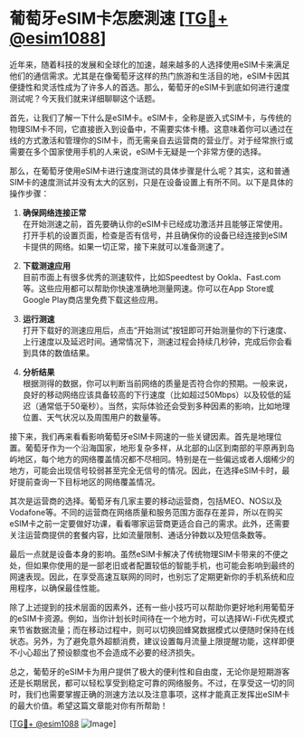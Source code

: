 # 葡萄牙eSIM卡怎麽測速 [[TG💪+ @esim1088](https://t.me/s/esim1088)]

近年来，随着科技的发展和全球化的加速，越来越多的人选择使用eSIM卡来满足他们的通信需求。尤其是在像葡萄牙这样的热门旅游和生活目的地，eSIM卡因其便捷性和灵活性成为了许多人的首选。那么，葡萄牙的eSIM卡到底如何进行速度测试呢？今天我们就来详细聊聊这个话题。

首先，让我们了解一下什么是eSIM卡。eSIM卡，全称是嵌入式SIM卡，与传统的物理SIM卡不同，它直接嵌入到设备中，不需要实体卡槽。这意味着你可以通过在线的方式激活和管理你的SIM卡，而无需亲自去运营商的营业厅。对于经常旅行或需要在多个国家使用手机的人来说，eSIM卡无疑是一个非常方便的选择。

那么，在葡萄牙使用eSIM卡进行速度测试的具体步骤是什么呢？其实，这和普通SIM卡的速度测试并没有太大的区别，只是在设备设置上有所不同。以下是具体的操作步骤：

1. **确保网络连接正常**  
   在开始测速之前，首先要确认你的eSIM卡已经成功激活并且能够正常使用。打开手机的设置页面，检查是否有信号，并且确保你的设备已经连接到eSIM卡提供的网络。如果一切正常，接下来就可以准备测速了。

2. **下载测速应用**  
   目前市面上有很多优秀的测速软件，比如Speedtest by Ookla、Fast.com等。这些应用都可以帮助你快速准确地测量网速。你可以在App Store或Google Play商店里免费下载这些应用。

3. **运行测速**  
   打开下载好的测速应用后，点击“开始测试”按钮即可开始测量你的下行速度、上行速度以及延迟时间。通常情况下，测速过程会持续几秒钟，完成后你会看到具体的数值结果。

4. **分析结果**  
   根据测得的数据，你可以判断当前网络的质量是否符合你的预期。一般来说，良好的移动网络应该具备较高的下行速度（比如超过50Mbps）以及较低的延迟（通常低于50毫秒）。当然，实际体验还会受到多种因素的影响，比如地理位置、天气状况以及周围用户的数量等。

接下来，我们再来看看影响葡萄牙eSIM卡网速的一些关键因素。首先是地理位置。葡萄牙作为一个沿海国家，地形复杂多样，从北部的山区到南部的平原再到岛屿地区，每个地方的网络覆盖情况都不尽相同。特别是在一些偏远或者人烟稀少的地方，可能会出现信号较弱甚至完全无信号的情况。因此，在选择eSIM卡时，最好提前查询一下目标地区的网络覆盖情况。

其次是运营商的选择。葡萄牙有几家主要的移动运营商，包括MEO、NOS以及Vodafone等。不同的运营商在网络质量和服务范围方面存在差异，所以在购买eSIM卡之前一定要做好功课，看看哪家运营商更适合自己的需求。此外，还需要关注运营商提供的套餐内容，比如流量限制、通话分钟数以及短信条数等。

最后一点就是设备本身的影响。虽然eSIM卡解决了传统物理SIM卡带来的不便之处，但如果你使用的是一部老旧或者配置较低的智能手机，也可能会影响到最终的网速表现。因此，在享受高速互联网的同时，也别忘了定期更新你的手机系统和应用程序，以确保最佳性能。

除了上述提到的技术层面的因素外，还有一些小技巧可以帮助你更好地利用葡萄牙的eSIM卡资源。例如，当你计划长时间待在一个地方时，可以选择Wi-Fi优先模式来节省数据流量；而在移动过程中，则可以切换回蜂窝数据模式以便随时保持在线状态。另外，为了避免意外超额消费，建议设置每月流量上限提醒功能，这样即便不小心超出了预设额度也不会造成不必要的经济损失。

总之，葡萄牙的eSIM卡为用户提供了极大的便利性和自由度，无论你是短期游客还是长期居民，都可以轻松享受到稳定可靠的网络服务。不过，在享受这一切的同时，我们也需要掌握正确的测速方法以及注意事项，这样才能真正发挥出eSIM卡的最大价值。希望这篇文章能对你有所帮助！

[[TG💪+ @esim1088](https://t.me/s/esim1088) ![Image](https://i.postimg.cc/4NQfJmqS/Snipaste-2025-05-13-00-14-12.png)]